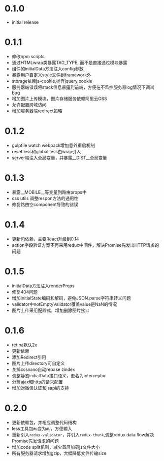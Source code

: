 # 0.1.0

+ initial release

# 0.1.1

+ 修改npm scripts
+ 通过HTMLwrap类暴露TAG_TYPE, 而不是直接通过模块暴露
+ 组件的initialData方法注入config参数
+ 暴露用户自定义style文件到framework外
+ storage依赖js-cookie,抛弃jquery.cookie
+ 服务器端错误将stack信息暴露到前端，方便在不监控服务器log情况下调试bug
+ 增加图片上传模块，图片存储服务依赖阿里云OSS
+ 允许配置跨域访问
+ 增加服务器端redirect策略

# 0.1.2

+ gulpfile watch webpack增加意外重启机制
+ reset.less和global.less由wrap引入
+ server端注入全局变量，并暴露__DIST__全局变量

# 0.1.3

+ 暴露__MOBILE__等变量到路由props中
+ css utils 调整respon方法的通用性
+ 修复路由空component导致的错误

# 0.1.4

+ 更新包依赖，主要React升级到0.14
+ action字段验证方案不再采用redux中间件，解决Promise先发出HTTP请求的问题

# 0.1.5

+ initialData方法注入renderProps
+ 修复404问题
+ 增加initialState编码和解码，避免JSON.parse字符串转义问题
+ validator中notEmptyValidator覆盖value是NaN的情况
+ 图片上传采用配置式，增加删除图片接口

# 0.1.6

+ retina默认2x
+ 更新依赖
+ 添加Redirect引用
+ 图片上传directory可自定义
+ 关掉cssnano自动rebase zindex
+ 调整静态initialData接口语义，更名为interceptor
+ 分离ajax和http的请求配置
+ 增加对微信认证和jsapi的支持

# 0.2.0

+ 更新依赖包，并相应调整代码结构
+ less工具包`#u`变为`#U`，方便输入
+ 重新引入`redux-validator`，并引入`redux-thunk`,调整redux data flow解决Promise先发请求的问题
+ 增加code split机制，减少首屏加载js文件大小
+ 所有服务器请求增加gzip，大幅降低文件传输size
